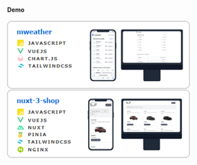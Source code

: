 
#### Demo

   <a  href="https://dexone.github.io/mweather/">
  <img width="424px" src="./pics/mweather.png"/>
  </a> 

   <a  href="http://5.35.98.166/">
  <img width="424px"  src="./pics/nuxt-3-shop.png"/>
  </a> 


